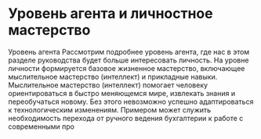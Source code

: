 # Уровень агента и личностное мастерство

Уровень агента
Рассмотрим подробнее уровень агента, где нас в этом разделе руководства будет больше интересовать личность. На уровне личности формируется базовое жизненное мастерство, включающее мыслительное мастерство (интеллект) и прикладные навыки. Мыслительное мастерство (интеллект) помогает человеку ориентироваться в быстро меняющемся мире, извлекать знания и переобучаться новому. Без этого невозможно успешно адаптироваться к технологическим изменениям. Примером может служить необходимость перехода от ручного ведения бухгалтерии к работе с современными про
